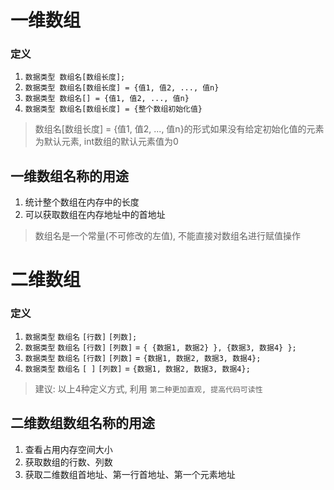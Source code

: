 # 一维数组

### 定义

1. `数据类型 数组名[数组长度];`
2. `数据类型 数组名[数组长度] = {值1, 值2, ..., 值n}`
3. `数据类型 数组名[] = {值1, 值2, ..., 值n}`
4. `数据类型 数组名[数组长度] = {整个数组初始化值}`

> 数组名[数组长度] = {值1, 值2, ..., 值n}的形式如果没有给定初始化值的元素为默认元素, int数组的默认元素值为0

## 一维数组名称的用途

1. 统计整个数组在内存中的长度
2. 可以获取数组在内存地址中的首地址

> 数组名是一个常量(不可修改的左值), 不能直接对数组名进行赋值操作

# 二维数组

### 定义

1. `数据类型` `数组名` `[行数]` `[列数];`
2. `数据类型` `数组名` `[行数]` `[列数]` = `{ {数据1, 数据2} }, {数据3, 数据4} };`
3. `数据类型` `数组名` `[行数]` `[列数]` = `{数据1, 数据2, 数据3, 数据4};`
4. `数据类型` `数组名` `[ ]` `[列数]` = `{数据1, 数据2, 数据3, 数据4};`

> 建议: 以上4种定义方式, 利用 `第二种更加直观, 提高代码可读性`

## 二维数组数组名称的用途

1. 查看占用内存空间大小
2. 获取数组的行数、列数
3. 获取二维数组首地址、第一行首地址、第一个元素地址